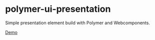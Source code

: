 polymer-ui-presentation
=======================

Simple presentation element build with Polymer and Webcomponents.

[Demo](http://dmytroyarmak.github.io/polymer-ui-presentation/)

